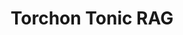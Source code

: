 ---
tags: [opengpt]
title: Torchon Tonic RAG
colorFrom: blue
colorTo: red
sdk: gradio
sdk_version: 4.5.0
app_file: app.py
pinned: True
license: MIT
---